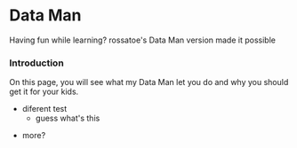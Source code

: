 # Data Man
Having fun while learning? rossatoe's Data Man version made it possible

### Introduction
On this page, you will see what my Data Man let you do and why you should get it for your kids.

- diferent test
  * guess what's this
 * more?
